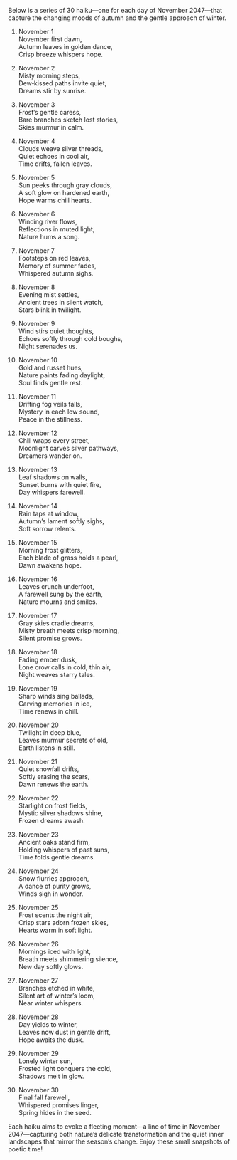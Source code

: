 Below is a series of 30 haiku—one for each day of November 2047—that capture the changing moods of autumn and the gentle approach of winter.

1. November 1  
November first dawn,  
Autumn leaves in golden dance,  
Crisp breeze whispers hope.

2. November 2  
Misty morning steps,  
Dew‐kissed paths invite quiet,  
Dreams stir by sunrise.

3. November 3  
Frost’s gentle caress,  
Bare branches sketch lost stories,  
Skies murmur in calm.

4. November 4  
Clouds weave silver threads,  
Quiet echoes in cool air,  
Time drifts, fallen leaves.

5. November 5  
Sun peeks through gray clouds,  
A soft glow on hardened earth,  
Hope warms chill hearts.

6. November 6  
Winding river flows,  
Reflections in muted light,  
Nature hums a song.

7. November 7  
Footsteps on red leaves,  
Memory of summer fades,  
Whispered autumn sighs.

8. November 8  
Evening mist settles,  
Ancient trees in silent watch,  
Stars blink in twilight.

9. November 9  
Wind stirs quiet thoughts,  
Echoes softly through cold boughs,  
Night serenades us.

10. November 10  
Gold and russet hues,  
Nature paints fading daylight,  
Soul finds gentle rest.

11. November 11  
Drifting fog veils falls,  
Mystery in each low sound,  
Peace in the stillness.

12. November 12  
Chill wraps every street,  
Moonlight carves silver pathways,  
Dreamers wander on.

13. November 13  
Leaf shadows on walls,  
Sunset burns with quiet fire,  
Day whispers farewell.

14. November 14  
Rain taps at window,  
Autumn’s lament softly sighs,  
Soft sorrow relents.

15. November 15  
Morning frost glitters,  
Each blade of grass holds a pearl,  
Dawn awakens hope.

16. November 16  
Leaves crunch underfoot,  
A farewell sung by the earth,  
Nature mourns and smiles.

17. November 17  
Gray skies cradle dreams,  
Misty breath meets crisp morning,  
Silent promise grows.

18. November 18  
Fading ember dusk,  
Lone crow calls in cold, thin air,  
Night weaves starry tales.

19. November 19  
Sharp winds sing ballads,  
Carving memories in ice,  
Time renews in chill.

20. November 20  
Twilight in deep blue,  
Leaves murmur secrets of old,  
Earth listens in still.

21. November 21  
Quiet snowfall drifts,  
Softly erasing the scars,  
Dawn renews the earth.

22. November 22  
Starlight on frost fields,  
Mystic silver shadows shine,  
Frozen dreams awash.

23. November 23  
Ancient oaks stand firm,  
Holding whispers of past suns,  
Time folds gentle dreams.

24. November 24  
Snow flurries approach,  
A dance of purity grows,  
Winds sigh in wonder.

25. November 25  
Frost scents the night air,  
Crisp stars adorn frozen skies,  
Hearts warm in soft light.

26. November 26  
Mornings iced with light,  
Breath meets shimmering silence,  
New day softly glows.

27. November 27  
Branches etched in white,  
Silent art of winter’s loom,  
Near winter whispers.

28. November 28  
Day yields to winter,  
Leaves now dust in gentle drift,  
Hope awaits the dusk.

29. November 29  
Lonely winter sun,  
Frosted light conquers the cold,  
Shadows melt in glow.

30. November 30  
Final fall farewell,  
Whispered promises linger,  
Spring hides in the seed.

Each haiku aims to evoke a fleeting moment—a line of time in November 2047—capturing both nature’s delicate transformation and the quiet inner landscapes that mirror the season’s change. Enjoy these small snapshots of poetic time!

